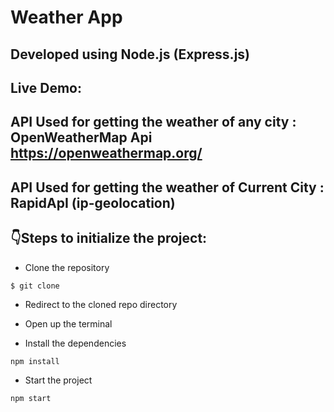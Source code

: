 # Weather App
## Developed using Node.js (Express.js)

## Live Demo:


## API Used for getting the weather of any city : OpenWeatherMap Api https://openweathermap.org/

## API Used for getting the weather of Current City : RapidApI (ip-geolocation)

## :point_down:Steps to initialize the project:

- Clone the repository
```
$ git clone 
```
- Redirect to the cloned repo directory

- Open up the terminal 

- Install the dependencies
```
npm install
```
- Start the project 
```
npm start
```
